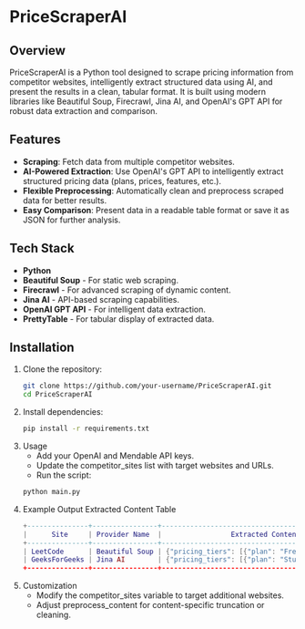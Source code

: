 # PriceScraperAI

## Overview
PriceScraperAI is a Python tool designed to scrape pricing information from competitor websites, intelligently extract structured data using AI, and present the results in a clean, tabular format. It is built using modern libraries like Beautiful Soup, Firecrawl, Jina AI, and OpenAI's GPT API for robust data extraction and comparison.

## Features
- **Scraping**: Fetch data from multiple competitor websites.
- **AI-Powered Extraction**: Use OpenAI's GPT API to intelligently extract structured pricing data (plans, prices, features, etc.).
- **Flexible Preprocessing**: Automatically clean and preprocess scraped data for better results.
- **Easy Comparison**: Present data in a readable table format or save it as JSON for further analysis.

## Tech Stack
- **Python**
- **Beautiful Soup** - For static web scraping.
- **Firecrawl** - For advanced scraping of dynamic content.
- **Jina AI** - API-based scraping capabilities.
- **OpenAI GPT API** - For intelligent data extraction.
- **PrettyTable** - For tabular display of extracted data.

## Installation
1. Clone the repository:
   ```bash
   git clone https://github.com/your-username/PriceScraperAI.git
   cd PriceScraperAI

2. Install dependencies:
   ```bash
   pip install -r requirements.txt

3. Usage
   - Add your OpenAI and Mendable API keys.
   - Update the competitor_sites list with target websites and URLs.
   - Run the script:
   ```bash
   python main.py

4. Example Output
   Extracted Content Table
   ```lua
   +---------------+----------------+----------------------------------------------------+
   |      Site     | Provider Name  |                 Extracted Content                  |
   +---------------+----------------+----------------------------------------------------+
   | LeetCode      | Beautiful Soup | {"pricing_tiers": [{"plan": "Free", "price": ...} |
   | GeeksForGeeks | Jina AI        | {"pricing_tiers": [{"plan": "Student", "price...} |
   +---------------+----------------+----------------------------------------------------+

5. Customization
   - Modify the competitor_sites variable to target additional websites.
   - Adjust preprocess_content for content-specific truncation or cleaning.
